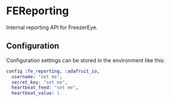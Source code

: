 # FEReporting

Internal reporting API for FreezerEye.

## Configuration

Configuration settings can be stored in the environment like this:

```elixir
config :fe_reporting, :adafruit_io,
  username: "set me",
  secret_key: "set me",
  heartbeat_feed: "set me",
  heartbeat_value: 1
```
